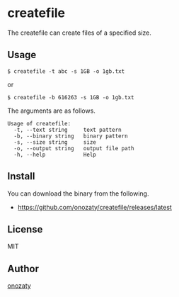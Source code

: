 # createfile

The createfile can create files of a specified size.

## Usage

```
$ createfile -t abc -s 1GB -o 1gb.txt
```

or 

```
$ createfile -b 616263 -s 1GB -o 1gb.txt
```

The arguments are as follows.

```
Usage of createfile:
  -t, --text string     text pattern      
  -b, --binary string   binary pattern    
  -s, --size string     size
  -o, --output string   output file path  
  -h, --help            Help
```

## Install

You can download the binary from the following.

* https://github.com/onozaty/createfile/releases/latest

## License

MIT

## Author

[onozaty](https://github.com/onozaty)
